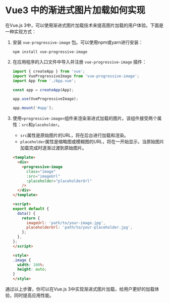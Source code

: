 # Vue3 中的渐进式图片加载如何实现

在Vue.js 3中，可以使用渐进式图片加载技术来提高图片加载的用户体验。下面是一种实现方式：

1. 安装 `vue-progressive-image` 包。可以使用npm或yarn进行安装：

   ```shell
   npm install vue-progressive-image
   ```

2. 在应用程序的入口文件中导入并注册 `vue-progressive-image` 插件：

   ```javascript
   import { createApp } from 'vue';
   import VueProgressiveImage from 'vue-progressive-image';
   import App from './App.vue';
   
   const app = createApp(App);
   
   app.use(VueProgressiveImage);
   
   app.mount('#app');
   ```

3. 使用`<progressive-image>`组件来渲染渐进式加载的图片。该组件接受两个属性：`src`和`placeholder`。

   - `src`属性是原始图片的URL，将在后台进行加载和渲染。
   - `placeholder`属性是缩略图或模糊图的URL，将在一开始显示，当原始图片加载完成时逐渐过渡到原始图片。

   ```html
   <template>
     <div>
       <progressive-image
         class="image"
         :src="imageUrl"
         :placeholder="placeholderUrl"
       />
     </div>
   </template>
   
   <script>
   export default {
     data() {
       return {
         imageUrl: 'path/to/your-image.jpg',
         placeholderUrl: 'path/to/your-placeholder.jpg',
       };
     },
   };
   </script>
   
   <style>
   .image {
     width: 100%;
     height: auto;
   }
   </style>
   ```

通过以上步骤，你可以在Vue.js 3中实现渐进式图片加载，给用户更好的加载体验，同时提高应用性能。
